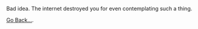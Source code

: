 Bad idea. The internet destroyed you for even contemplating such a thing.

[Go Back...](../marshmallow.md).